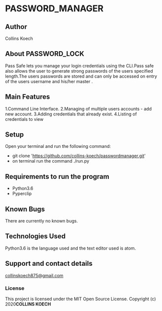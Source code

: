 # PASSWORD_MANAGER

## Author ##
Collins Koech
## About PASSWORD_LOCK

Pass Safe lets you manage your login credentials using the CLI.Pass safe also allows the user to generate strong passwords of the users specified length.The users passwords are stored and can only be accessed on entry of the users username and his/her master .

## Main Features

1.Command Line Interface.
2.Managing of multiple users accounts - add new account.
3.Adding credentials that already exist.
4.Listing of credentials to view

## Setup

 Open your terminal and run the following command:

-   git clone 'https://github.com/collins-koech/passwordmanager.git' 
-   on terminal run the command ./run.py


## Requirements to run the program

-   Python3.6
-   Pyperclip




## Known Bugs

There are currently no known bugs.

## Technologies Used

Python3.6 is the language used and the text editor used is atom.

## Support and contact details

collinskoech875@gmail.com

### License

This project is licensed under the MIT Open Source License.
Copyright (c) 2020**COLLINS KOECH**
